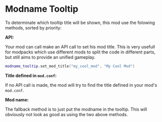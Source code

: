 # Modname Tooltip

To determinate which tooltip title will be shown, this mod use the folowing methods, sorted by priority:

**API:**

Your mod can call make an API call to set his mod title. This is very usefull for modpacks which use different mods to split the code in different parts, but still aims to provide an unified gameplay.

```lua
modname_tooltip.set_mod_title("my_cool_mod", "My Cool Mod")
```

**Title defined in `mod.conf`:**

If no API call is made, the mod will try to find the title defined in your mod's `mod.conf`.

**Mod name:**

The fallback method is to just put the modname in the tooltip. This will obviously not look as good as using the two above methods.
